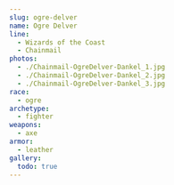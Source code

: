 ```yaml
---
slug: ogre-delver
name: Ogre Delver
line:
  - Wizards of the Coast
  - Chainmail
photos:
  - ./Chainmail-OgreDelver-Dankel_1.jpg
  - ./Chainmail-OgreDelver-Dankel_2.jpg
  - ./Chainmail-OgreDelver-Dankel_3.jpg
race:
  - ogre
archetype:
  - fighter
weapons:
  - axe
armor:
  - leather
gallery:
  todo: true
---
```

